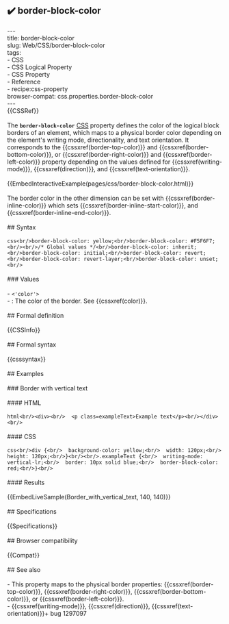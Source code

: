 ## ✔️ border-block-color 
 ---<br/>title: border-block-color<br/>slug: Web/CSS/border-block-color<br/>tags:<br/>  - CSS<br/>  - CSS Logical Property<br/>  - CSS Property<br/>  - Reference<br/>  - recipe:css-property<br/>browser-compat: css.properties.border-block-color<br/>---<br/>{{CSSRef}}<br/><br/>The **`border-block-color`** [CSS](/en-US/docs/Web/CSS) property defines the color of the logical block borders of an element, which maps to a physical border color depending on the element's writing mode, directionality, and text orientation. It corresponds to the {{cssxref(border-top-color)}} and {{cssxref(border-bottom-color)}}, or {{cssxref(border-right-color)}} and {{cssxref(border-left-color)}} property depending on the values defined for {{cssxref(writing-mode)}}, {{cssxref(direction)}}, and {{cssxref(text-orientation)}}.<br/><br/>{{EmbedInteractiveExample(pages/css/border-block-color.html)}}<br/><br/>The border color in the other dimension can be set with {{cssxref(border-inline-color)}} which sets {{cssxref(border-inline-start-color)}}, and {{cssxref(border-inline-end-color)}}.<br/><br/>## Syntax<br/><br/>```css<br/>border-block-color: yellow;<br/>border-block-color: #F5F6F7;<br/><br/>/* Global values */<br/>border-block-color: inherit;<br/>border-block-color: initial;<br/>border-block-color: revert;<br/>border-block-color: revert-layer;<br/>border-block-color: unset;<br/>```<br/><br/>### Values<br/><br/>- `<'color'>`<br/>  - : The color of the border. See {{cssxref(color)}}.<br/><br/>## Formal definition<br/><br/>{{CSSInfo}}<br/><br/>## Formal syntax<br/><br/>{{csssyntax}}<br/><br/>## Examples<br/><br/>### Border with vertical text<br/><br/>#### HTML<br/><br/>```html<br/><div><br/>  <p class=exampleText>Example text</p><br/></div><br/>```<br/><br/>#### CSS<br/><br/>```css<br/>div {<br/>  background-color: yellow;<br/>  width: 120px;<br/>  height: 120px;<br/>}<br/><br/>.exampleText {<br/>  writing-mode: vertical-lr;<br/>  border: 10px solid blue;<br/>  border-block-color: red;<br/>}<br/>```<br/><br/>#### Results<br/><br/>{{EmbedLiveSample(Border_with_vertical_text, 140, 140)}}<br/><br/>## Specifications<br/><br/>{{Specifications}}<br/><br/>## Browser compatibility<br/><br/>{{Compat}}<br/><br/>## See also<br/><br/>- This property maps to the physical border properties: {{cssxref(border-top-color)}}, {{cssxref(border-right-color)}}, {{cssxref(border-bottom-color)}}, or {{cssxref(border-left-color)}}.<br/>- {{cssxref(writing-mode)}}, {{cssxref(direction)}}, {{cssxref(text-orientation)}}+ bug 1297097<br/>